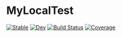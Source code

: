 # MyLocalTest

[![Stable](https://img.shields.io/badge/docs-stable-blue.svg)](https://jsjie.github.io/MyLocalTest.jl/stable/)
[![Dev](https://img.shields.io/badge/docs-dev-blue.svg)](https://jsjie.github.io/MyLocalTest.jl/dev/)
[![Build Status](https://github.com/jsjie/MyLocalTest.jl/actions/workflows/CI.yml/badge.svg?branch=main)](https://github.com/jsjie/MyLocalTest.jl/actions/workflows/CI.yml?query=branch%3Amain)
[![Coverage](https://codecov.io/gh/jsjie/MyLocalTest.jl/branch/main/graph/badge.svg)](https://codecov.io/gh/jsjie/MyLocalTest.jl)
